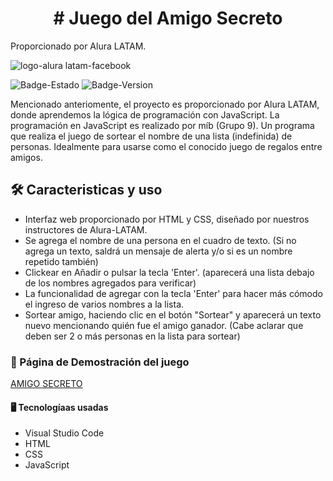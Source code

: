 <h1 align="center"> # Juego del Amigo Secreto </h1>

Proporcionado por Alura LATAM.

![logo-alura latam-facebook](https://github.com/user-attachments/assets/636430fc-8ca3-48c4-bcfd-4b98f2c7fe6b)</h1>

![Badge-Estado](https://img.shields.io/badge/ESTADO-TERMINADO-green) ![Badge-Version](https://img.shields.io/badge/VERSION-1.1-yellow)

  Mencionado anteriomente, el proyecto es proporcionado por Alura LATAM, donde aprendemos la lógica de programación con JavaScript. La programación en JavaScript es realizado por míb (Grupo 9).
  Un programa que realiza el juego de sortear el nombre de una lista (indefinida) de personas. Idealmente para usarse como el conocido juego de regalos entre amigos.

<h2> 🛠️ Caracteristicas y uso </h2>

- Interfaz web proporcionado por HTML y CSS, diseñado por nuestros instructores de Alura-LATAM.
- Se agrega el nombre de una persona en el cuadro de texto. (Si no agrega un texto, saldrá un mensaje de alerta y/o si es un nombre repetido también)
- Clickear en Añadir o pulsar la tecla 'Enter'. (aparecerá una lista debajo de los nombres agregados para verificar)
- La funcionalidad de agregar con la tecla 'Enter' para hacer más cómodo el ingreso de varios nombres a la lista.
- Sortear amigo, haciendo clic en el botón "Sortear" y aparecerá un texto nuevo mencionando quién fue el amigo ganador. (Cabe aclarar que deben ser 2 o más personas en la lista para sortear)

<h3> 🗿 Página de Demostración del juego </h3>

[AMIGO SECRETO](https://numet99.github.io/challenge-amigo-secreto_esp-main)

<h4> 🖥️ Tecnologíaas usadas </h4>

- Visual Studio Code
- HTML
- CSS
- JavaScript
